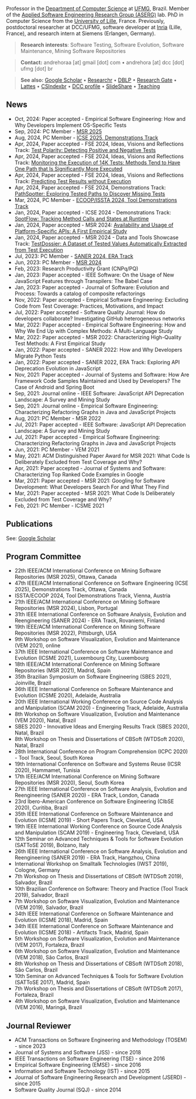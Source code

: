 Professor in the [Department of Computer Science](https://dcc.ufmg.br) at [UFMG](https://ufmg.br), Brazil.
Member of the [Applied Software Engineering Research Group (ASERG)](http://aserg.labsoft.dcc.ufmg.br) lab. 
PhD in Computer Science from the [University of Lille](https://www.univ-lille.fr), France.
Previously, postdoctoral researcher at DCC/UFMG, software developer at [Inria](https://www.inria.fr/en) (Lille, France), and research intern at Siemens (Erlangen, Germany).

> **Research interests**: Software Testing, Software Evolution, Software Maintenance, Mining Software Repositories

> **Contact:** andrehoraa [at] gmail [dot] com • andrehora [at] dcc [dot] ufmg [dot] br

> **See also:** [Google Scholar](https://scholar.google.com.br/citations?user=2fwfYtQAAAAJ&hl=en) • [Researchr](https://conf.researchr.org/profile/conf/andrehora) • [DBLP](http://dblp.uni-trier.de/pers/hd/h/Hora:Andr=eacute=_C=) • [Research Gate](https://www.researchgate.net/profile/Andre_Hora) • [Lattes](http://lattes.cnpq.br/4957418183504876) • [CSIndexbr](https://csindexbr.org/authors.html?p=Andre-Hora) • [DCC profile](https://dcc.ufmg.br/professor/andre-cavalcante-hora) • [SlideShare](https://www.slideshare.net/andrehoraa) • [Teaching](teaching.md)

## News

- Oct, 2024: Paper accepted - Empirical Software Engineering: How and Why Developers Implement OS-Specific Tests
- Sep, 2024: PC Member - [MSR 2025](https://2025.msrconf.org)
- Aug, 2024, PC Member - [ICSE 2025, Demonstrations Track](https://conf.researchr.org/track/icse-2025/icse-2025-demonstrations)
- Apr, 2024, Paper accepted - FSE 2024, Ideas, Visions and Reflections Track: [Test Polarity: Detecting Positive and Negative Tests](https://andrehora.github.io/pub/2024-fse-test-polarity.pdf)
- Apr, 2024, Paper accepted - FSE 2024, Ideas, Visions and Reflections Track: [Monitoring the Execution of 14K Tests: Methods Tend to Have One
  Path that Is Significantly More Executed](https://andrehora.github.io/pub/2024-fse-tested-paths.pdf)
- Apr, 2024, Paper accepted - FSE 2024, Ideas, Visions and Reflections Track: [Predicting Test Results without Execution](https://andrehora.github.io/pub/2024-fse-predicting-test-result-gpt4.pdf)
- Apr, 2024, Paper accepted - FSE 2024, Demonstrations Track: [PathSpotter: Exploring Tested Paths to Discover Missing Tests](https://andrehora.github.io/pub/2024-fse-pathspotter.pdf)
- Mar, 2024, PC Member - [ECOOP/ISSTA 2024, Tool Demonstrations Track](https://conf.researchr.org/home/issta-ecoop-2024)
- Jan, 2024, Paper accepted - ICSE 2024 - Demonstrations Track: [SpotFlow: Tracking Method Calls and States at Runtime](https://andrehora.github.io/pub/2024-icse-spotflow.pdf)
- Jan, 2024, Paper accepted - MSR 2024: [Availability and Usage of Platform-Specific APIs: A First
  Empirical Study](https://andrehora.github.io/pub/2024-msr-ptaform-specific-apis.pdf)
- Jan, 2024, Paper accepted - MSR 2024 - Data and Tools Showcase Track: [TestDossier: A Dataset of Tested Values Automatically Extracted
  from Test Execution](https://andrehora.github.io/pub/2024-msr-testdossier.pdf)
- Jul, 2023: PC Member - [SANER 2024, ERA Track](https://conf.researchr.org/home/saner-2024)
- Jun, 2023: PC Member - [MSR 2024](https://2024.msrconf.org)
- Feb, 2023: Research Productivity Grant (CNPq/PQ)
- Jan, 2023: Paper accepted - IEEE Software: On the Usage of New JavaScript Features through Transpilers: The Babel Case
- Jan, 2023: Paper accepted - Journal of Software: Evolution and Process: Towards a catalog of composite refactorings
- Nov, 2022: Paper accepted - Empirical Software Engineering: Excluding Code from Test Coverage: Practices, Motivations, and Impact
- Jul, 2022: Paper accepted - Software Quality Journal: How do developers collaborate? Investigating GitHub heterogeneous networks
- Mar, 2022: Paper accepted - Empirical Software Engineering: How and Why We End Up with Complex Methods: A Multi-Language Study
- Mar, 2022: Paper accepted - MSR 2022: Characterizing High-Quality Test Methods: A First Empirical Study
- Jan, 2022: Paper accepted - SANER 2022: How and Why Developers Migrate Python Tests
- Jan, 2022: Paper accepted - SANER 2022, ERA Track: Exploring API Deprecation Evolution in JavaScript
- Nov, 2021: Paper accepted - Journal of Systems and Software: How Are Framework Code Samples Maintained and Used by Developers? The Case of Android and Spring Boot
- Sep, 2021: Journal online - IEEE Software: JavaScript API Deprecation Landscape: A Survey and Mining Study
- Sep, 2021: Journal online - Empirical Software Engineering: Characterizing Refactoring Graphs in Java and JavaScript Projects
- Aug, 2021: PC Member - MSR 2022
- Jul, 2021: Paper accepted - IEEE Software: JavaScript API Deprecation Landscape: A Survey and Mining Study
- Jul, 2021: Paper accepted - Empirical Software Engineering: Characterizing Refactoring Graphs in Java and JavaScript Projects
- Jun, 2021: PC Member - VEM 2021
- May, 2021: ACM Distinguished Paper Award for MSR 2021: What Code Is Deliberately Excluded from Test Coverage and Why?
- Apr, 2021: Paper accepted - Journal of Systems and Software: Characterizing Top Ranked Code Examples in Google
- Mar, 2021: Paper accepted - MSR 2021: Googling for Software Development: What Developers Search For and What They Find
- Mar, 2021: Paper accepted - MSR 2021: What Code Is Deliberately Excluded from Test Coverage and Why?
- Feb, 2021: PC Member - ICSME 2021

## Publications

See: [Google Scholar](https://scholar.google.com.br/citations?user=2fwfYtQAAAAJ&hl=en)

## Program Committee

- 22th IEEE/ACM International Conference on Mining Software Repositories (MSR 2025), Ottawa, Canada
- 47th IEEE/ACM International Conference on Software Engineering (ICSE 2025), Demonstrations Track, Ottawa, Canada
- ISSTA/ECOOP 2024, Tool Demonstrations Track, Vienna, Austria
- 21th IEEE/ACM International Conference on Mining Software Repositories (MSR 2024), Lisbon, Portugal
- 31th IEEE International Conference on Software Analysis, Evolution and Reengineering (SANER 2024) - ERA Track, Rovaniemi, Finland
- 19th IEEE/ACM International Conference on Mining Software Repositories (MSR 2022), Pittsburgh, USA
- 9th Workshop on Software Visualization, Evolution and Maintenance (VEM 2021), online
- 37th IEEE International Conference on Software Maintenance and Evolution (ICSME 2021), Luxembourg City, Luxembourg
- 18th IEEE/ACM International Conference on Mining Software Repositories (MSR 2021), Madrid, Spain
- 35th Brazilian Symposium on Software Engineering (SBES 2021), Joinville, Brazil
- 36th IEEE International Conference on Software Maintenance and Evolution (ICSME 2020), Adelaide, Australia
- 20th IEEE International Working Conference on Source Code Analysis and Manipulation (SCAM 2020) - Engineering Track, Adelaide, Australia
- 8th Workshop on Software Visualization, Evolution and Maintenance (VEM 2020), Natal, Brazil
- SBES 2020 - Innovative Ideas and Emerging Results Track (SBES 2020), Natal, Brazil
- 8th Workshop on Thesis and Dissertations of CBSoft (WTDSoft 2020), Natal, Brazil
- 28th International Conference on Program Comprehension (ICPC 2020) - Tool Track, Seoul, South Korea
- 19th International Conference on Software and Systems Reuse (ICSR 2020), Hammamet, Tunisia
- 17th IEEE/ACM International Conference on Mining Software Repositories (MSR 2020), Seoul, South Korea
- 27th IEEE International Conference on Software Analysis, Evolution and Reengineering (SANER 2020) - ERA Track, London, Canada
- 23rd Ibero-American Conference on Software Engineering (CIbSE 2020), Curitiba, Brazil
- 35th IEEE International Conference on Software Maintenance and Evolution (ICSME 2019) - Short Papers Track, Cleveland, USA
- 19th IEEE International Working Conference on Source Code Analysis and Manipulation (SCAM 2019) - Engineering Track, Cleveland, USA
- 12th Seminar on Advanced Techniques & Tools for Software Evolution (SATToSE 2019), Bolzano, Italy
- 26th IEEE International Conference on Software Analysis, Evolution and Reengineering (SANER 2019) - ERA Track, Hangzhou, China
- International Workshop on Smalltalk Technologies (IWST 2019), Cologne, Germany
- 7th Workshop on Thesis and Dissertations of CBSoft (WTDSoft 2019), Salvador, Brazil
- 10th Brazilian Conference on Software: Theory and Practice (Tool Track 2019), Salvador, Brazil
- 7th Workshop on Software Visualization, Evolution and Maintenance (VEM 2019), Salvador, Brazil
- 34th IEEE International Conference on Software Maintenance and Evolution (ICSME 2018), Madrid, Spain
- 34th IEEE International Conference on Software Maintenance and Evolution (ICSME 2018) - Artifacts Track, Madrid, Spain
- 5th Workshop on Software Visualization, Evolution and Maintenance (VEM 2017), Fortaleza, Brazil
- 6th Workshop on Software Visualization, Evolution and Maintenance (VEM 2018), São Carlos, Brazil
- 8th Workshop on Thesis and Dissertations of CBSoft (WTDSoft 2018), São Carlos, Brazil
- 10th Seminar on Advanced Techniques & Tools for Software Evolution (SATToSE 2017), Madrid, Spain
- 7th Workshop on Thesis and Dissertations of CBSoft (WTDSoft 2017), Fortaleza, Brazil
- 4th Workshop on Software Visualization, Evolution and Maintenance (VEM 2016), Maringá, Brazil

## Journal Reviewer

- ACM Transactions on Software Engineering and Methodology (TOSEM) - since 2023
- Journal of Systems and Software (JSS) - since 2018
- IEEE Transactions on Software Engineering (TSE) - since 2016
- Empirical Software Engineering (EMSE) - since 2016
- Information and Software Technology (IST) - since 2015
- Journal of Software Engineering Research and Development (JSERD) - since 2015
- Software Quality Journal (SQJ) - since 2014

